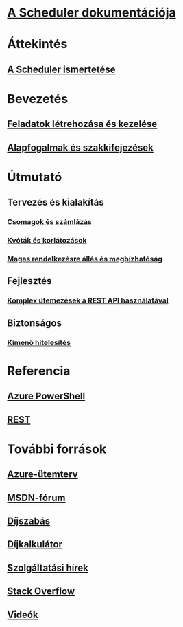 # [A Scheduler dokumentációja](index.md)

# Áttekintés
## [A Scheduler ismertetése](scheduler-intro.md)

# Bevezetés
## [Feladatok létrehozása és kezelése](scheduler-get-started-portal.md)
## [Alapfogalmak és szakkifejezések](scheduler-concepts-terms.md)

# Útmutató
## Tervezés és kialakítás
### [Csomagok és számlázás](scheduler-plans-billing.md)
### [Kvóták és korlátozások](scheduler-limits-defaults-errors.md)
### [Magas rendelkezésre állás és megbízhatóság](scheduler-high-availability-reliability.md)

## Fejlesztés
### [Komplex ütemezések a REST API használatával](scheduler-advanced-complexity.md)


## Biztonságos
### [Kimenő hitelesítés](scheduler-outbound-authentication.md)

# Referencia
## [Azure PowerShell](/powershell/module/azurerm.scheduler)
## [REST](/rest/api/scheduler)

# További források
## [Azure-ütemterv](https://azure.microsoft.com/roadmap/?category=monitoring-management)
## [MSDN-fórum](https://social.msdn.microsoft.com/Forums/home?forum=azurescheduler)
## [Díjszabás](https://azure.microsoft.com/pricing/details/scheduler/)
## [Díjkalkulátor](https://azure.microsoft.com/pricing/calculator/)
## [Szolgáltatási hírek](https://azure.microsoft.com/updates/?product=scheduler)
## [Stack Overflow](http://stackoverflow.com/questions/tagged/azure-scheduler)
## [Videók](https://azure.microsoft.com/documentation/videos/index/?services=scheduler)



